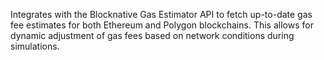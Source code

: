 Integrates with the Blocknative Gas Estimator API to fetch up-to-date gas fee estimates for both Ethereum and Polygon blockchains. This allows for dynamic adjustment of gas fees based on network conditions during simulations.
